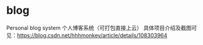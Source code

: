 # blog
Personal blog system   个人博客系统（可打包直接上云）
具体项目介绍及截图可见：https://blog.csdn.net/hhhmonkey/article/details/108303964
